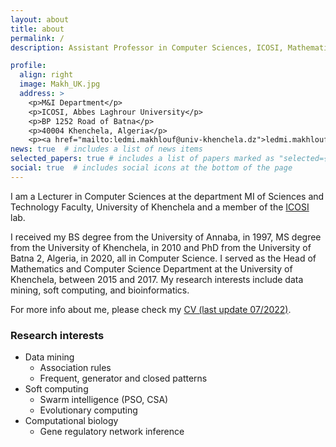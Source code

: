```yaml
---
layout: about
title: about
permalink: /
description: Assistant Professor in Computer Sciences, ICOSI, Mathematics and Computer Science Department, University of Khenchela

profile:
  align: right
  image: Makh_UK.jpg
  address: >
    <p>M&I Department</p>
    <p>ICOSI, Abbes Laghrour University</p>
    <p>BP 1252 Road of Batna</p>
    <p>40004 Khenchela, Algeria</p>
    <p><a href="mailto:ledmi.makhlouf@univ-khenchela.dz">ledmi.makhlouf[at]univ-khenchela[dot]dz</a></p>
news: true  # includes a list of news items
selected_papers: true # includes a list of papers marked as "selected={true}"
social: true  # includes social icons at the bottom of the page
---
```


I am a Lecturer in Computer Sciences at the department MI of Sciences and Technology Faculty, University of Khenchela and a member of the [ICOSI](http://icosi40.chez.com/) lab. 

I received my BS degree from the University of Annaba, in 1997, MS degree from the University of Khenchela, in 2010 and PhD from the University of Batna 2, Algeria, in 2020, all in Computer Science. I served as the Head of Mathematics and Computer Science Department at the University of Khenchela, between 2015 and
2017. My research interests include data mining, soft computing, and bioinformatics.

For more info about me, please check my <a href="assets/pdf/CVMChampion2.pdf">CV (last update 07/2022)</a>.



### Research interests

- Data mining
   - Association rules
   - Frequent, generator and closed patterns
- Soft computing
   - Swarm intelligence (PSO, CSA)
   - Evolutionary computing
- Computational biology
   - Gene regulatory network inference
